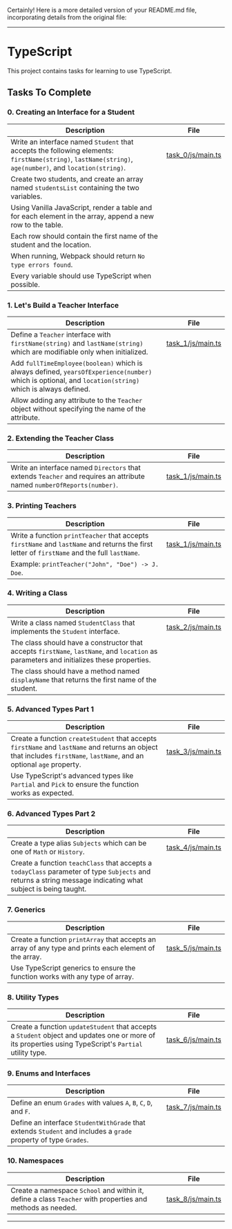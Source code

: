 Certainly! Here is a more detailed version of your README.md file, incorporating details from the original file:

---

# TypeScript

This project contains tasks for learning to use TypeScript.

## Tasks To Complete

### 0. Creating an Interface for a Student

| Description                                                                                                         | File                           |
|---------------------------------------------------------------------------------------------------------------------|--------------------------------|
| Write an interface named `Student` that accepts the following elements: `firstName(string)`, `lastName(string)`, `age(number)`, and `location(string)`. | [task_0/js/main.ts](task_0/js/main.ts) |
| Create two students, and create an array named `studentsList` containing the two variables.                         |                                |
| Using Vanilla JavaScript, render a table and for each element in the array, append a new row to the table.         |                                |
| Each row should contain the first name of the student and the location.                                             |                                |
| When running, Webpack should return `No type errors found`.                                                         |                                |
| Every variable should use TypeScript when possible.                                                                 |                                |

### 1. Let's Build a Teacher Interface

| Description                                                                                                         | File                           |
|---------------------------------------------------------------------------------------------------------------------|--------------------------------|
| Define a `Teacher` interface with `firstName(string)` and `lastName(string)` which are modifiable only when initialized. | [task_1/js/main.ts](task_1/js/main.ts) |
| Add `fullTimeEmployee(boolean)` which is always defined, `yearsOfExperience(number)` which is optional, and `location(string)` which is always defined. |                                |
| Allow adding any attribute to the `Teacher` object without specifying the name of the attribute.                     |                                |

### 2. Extending the Teacher Class

| Description                                                                                                         | File                           |
|---------------------------------------------------------------------------------------------------------------------|--------------------------------|
| Write an interface named `Directors` that extends `Teacher` and requires an attribute named `numberOfReports(number)`. | [task_1/js/main.ts](task_1/js/main.ts) |

### 3. Printing Teachers

| Description                                                                                                         | File                           |
|---------------------------------------------------------------------------------------------------------------------|--------------------------------|
| Write a function `printTeacher` that accepts `firstName` and `lastName` and returns the first letter of `firstName` and the full `lastName`. | [task_1/js/main.ts](task_1/js/main.ts) |
| Example: `printTeacher("John", "Doe") -> J. Doe`.                                                                   |                                |

### 4. Writing a Class

| Description                                                                                                         | File                           |
|---------------------------------------------------------------------------------------------------------------------|--------------------------------|
| Write a class named `StudentClass` that implements the `Student` interface.                                         | [task_2/js/main.ts](task_2/js/main.ts) |
| The class should have a constructor that accepts `firstName`, `lastName`, and `location` as parameters and initializes these properties. |                                |
| The class should have a method named `displayName` that returns the first name of the student.                      |                                |

### 5. Advanced Types Part 1

| Description                                                                                                         | File                           |
|---------------------------------------------------------------------------------------------------------------------|--------------------------------|
| Create a function `createStudent` that accepts `firstName` and `lastName` and returns an object that includes `firstName`, `lastName`, and an optional `age` property. | [task_3/js/main.ts](task_3/js/main.ts) |
| Use TypeScript's advanced types like `Partial` and `Pick` to ensure the function works as expected.                  |                                |

### 6. Advanced Types Part 2

| Description                                                                                                         | File                           |
|---------------------------------------------------------------------------------------------------------------------|--------------------------------|
| Create a type alias `Subjects` which can be one of `Math` or `History`.                                             | [task_4/js/main.ts](task_4/js/main.ts) |
| Create a function `teachClass` that accepts a `todayClass` parameter of type `Subjects` and returns a string message indicating what subject is being taught. |                                |

### 7. Generics

| Description                                                                                                         | File                           |
|---------------------------------------------------------------------------------------------------------------------|--------------------------------|
| Create a function `printArray` that accepts an array of any type and prints each element of the array.              | [task_5/js/main.ts](task_5/js/main.ts) |
| Use TypeScript generics to ensure the function works with any type of array.                                        |                                |

### 8. Utility Types

| Description                                                                                                         | File                           |
|---------------------------------------------------------------------------------------------------------------------|--------------------------------|
| Create a function `updateStudent` that accepts a `Student` object and updates one or more of its properties using TypeScript's `Partial` utility type. | [task_6/js/main.ts](task_6/js/main.ts) |

### 9. Enums and Interfaces

| Description                                                                                                         | File                           |
|---------------------------------------------------------------------------------------------------------------------|--------------------------------|
| Define an enum `Grades` with values `A`, `B`, `C`, `D`, and `F`.                                                    | [task_7/js/main.ts](task_7/js/main.ts) |
| Define an interface `StudentWithGrade` that extends `Student` and includes a `grade` property of type `Grades`.     |                                |

### 10. Namespaces

| Description                                                                                                         | File                           |
|---------------------------------------------------------------------------------------------------------------------|--------------------------------|
| Create a namespace `School` and within it, define a class `Teacher` with properties and methods as needed.          | [task_8/js/main.ts](task_8/js/main.ts) |

---
